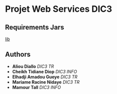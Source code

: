 # Projet Web Services DIC3

## Requirements Jars
[lib](lib/)

## Authors
* **Aliou Diallo** *DIC3 TR*
* **Cheikh Tidiane Diop** *DIC3 INFO*
* **Elhadji  Amadou Gueye** *DIC3 TR*
* **Mariame Racine Nidaye** *DIC3 TR*
* **Mamour Tall** *DIC3 INFO*

